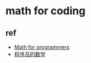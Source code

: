 # math for coding

## ref
+ [Math for programmers](https://wangwei1237.github.io/shares/Math-for-Programmers.pdf)
+ [程序员的数学](https://github.com/linghuam/boutique-books/tree/master/b01-%E6%95%B0%E5%AD%A6)
